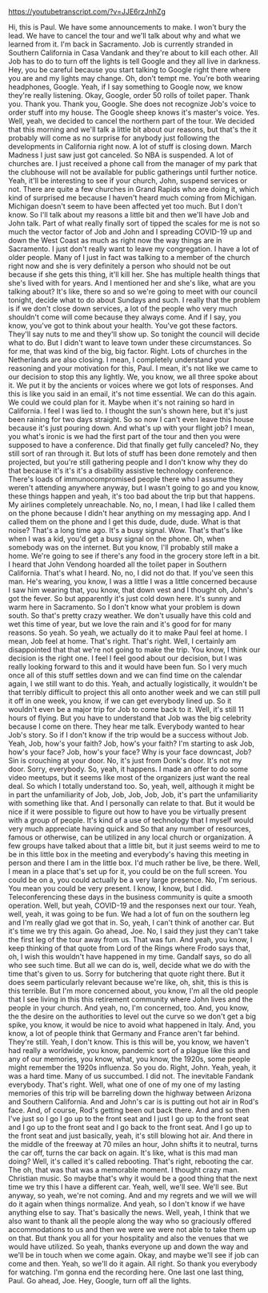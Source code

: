 https://youtubetranscript.com/?v=JJE6rzJnhZg

 Hi, this is Paul. We have some announcements to make. I won't bury the lead. We have to cancel the tour and we'll talk about why and what we learned from it. I'm back in Sacramento. Job is currently stranded in Southern California in Casa Vandank and they're about to kill each other. All Job has to do to turn off the lights is tell Google and they all live in darkness. Hey, you be careful because you start talking to Google right there where you are and my lights may change. Oh, don't tempt me. You're both wearing headphones, Google. Yeah, if I say something to Google now, we know they're really listening. Okay, Google, order 50 rolls of toilet paper. Thank you. Thank you. Thank you, Google. She does not recognize Job's voice to order stuff into my house. The Google sheep knows it's master's voice. Yes. Well, yeah, we decided to cancel the northern part of the tour. We decided that this morning and we'll talk a little bit about our reasons, but that's the it probably will come as no surprise for anybody just following the developments in California right now. A lot of stuff is closing down. March Madness I just saw just got canceled. So NBA is suspended. A lot of churches are. I just received a phone call from the manager of my park that the clubhouse will not be available for public gatherings until further notice. Yeah, it'll be interesting to see if your church, John, suspend services or not. There are quite a few churches in Grand Rapids who are doing it, which kind of surprised me because I haven't heard much coming from Michigan. Michigan doesn't seem to have been affected yet too much. But I don't know. So I'll talk about my reasons a little bit and then we'll have Job and John talk. Part of what really finally sort of tipped the scales for me is not so much the vector factor of Job and John and I spreading COVID-19 up and down the West Coast as much as right now the way things are in Sacramento. I just don't really want to leave my congregation. I have a lot of older people. Many of I just in fact was talking to a member of the church right now and she is very definitely a person who should not be out because if she gets this thing, it'll kill her. She has multiple health things that she's lived with for years. And I mentioned her and she's like, what are you talking about? It's like, there so and so we're going to meet with our council tonight, decide what to do about Sundays and such. I really that the problem is if we don't close down services, a lot of the people who very much shouldn't come will come because they always come. And if I say, you know, you've got to think about your health. You've got these factors. They'll say nuts to me and they'll show up. So tonight the council will decide what to do. But I didn't want to leave town under these circumstances. So for me, that was kind of the big, big factor. Right. Lots of churches in the Netherlands are also closing. I mean, I completely understand your reasoning and your motivation for this, Paul. I mean, it's not like we came to our decision to stop this any lightly. We, you know, we all three spoke about it. We put it by the ancients or voices where we got lots of responses. And this is like you said in an email, it's not time essential. We can do this again. We could we could plan for it. Maybe when it's not raining so hard in California. I feel I was lied to. I thought the sun's shown here, but it's just been raining for two days straight. So so now I can't even leave this house because it's just pouring down. And what's up with your flight job? I mean, you what's ironic is we had the first part of the tour and then you were supposed to have a conference. Did that finally get fully canceled? No, they still sort of ran through it. But lots of stuff has been done remotely and then projected, but you're still gathering people and I don't know why they do that because it's it's it's a disability assistive technology conference. There's loads of immunocompromised people there who I assume they weren't attending anywhere anyway, but I wasn't going to go and you know, these things happen and yeah, it's too bad about the trip but that happens. My airlines completely unreachable. No, no, I mean, I had like I called them on the phone because I didn't hear anything on my messaging app. And I called them on the phone and I get this dude, dude, dude. What is that noise? That's a long time ago. It's a busy signal. Wow. That's that's like when I was a kid, you'd get a busy signal on the phone. Oh, when somebody was on the internet. But you know, I'll probably still make a home. We're going to see if there's any food in the grocery store left in a bit. I heard that John Vendong hoarded all the toilet paper in Southern California. That's what I heard. No, no, I did not do that. If you've seen this man. He's wearing, you know, I was a little I was a little concerned because I saw him wearing that, you know, that down vest and I thought oh, John's got the fever. So but apparently it's just cold down here. It's sunny and warm here in Sacramento. So I don't know what your problem is down south. So that's pretty crazy weather. We don't usually have this cold and wet this time of year, but we love the rain and it's good for for many reasons. So yeah. So yeah, we actually do it to make Paul feel at home. I mean, Job feel at home. That's right. That's right. Well, I certainly am disappointed that that we're not going to make the trip. You know, I think our decision is the right one. I feel I feel good about our decision, but I was really looking forward to this and it would have been fun. So I very much once all of this stuff settles down and we can find time on the calendar again, I we still want to do this. Yeah, and actually logistically, it wouldn't be that terribly difficult to project this all onto another week and we can still pull it off in one week, you know, if we can get everybody lined up. So it wouldn't even be a major trip for Job to come back to it. Well, it's still 11 hours of flying. But you have to understand that Job was the big celebrity because I come on there. They hear me talk. Everybody wanted to hear Job's story. So if I don't know if the trip would be a success without Job. Yeah, Job, how's your faith? Job, how's your faith? I'm starting to ask Job, how's your face? Job, how's your face? Why is your face downcast, Job? Sin is crouching at your door. No, it's just from Donk's door. It's not my door. Sorry, everybody. So, yeah, it happens. I made an offer to do some video meetups, but it seems like most of the organizers just want the real deal. So which I totally understand too. So, yeah, well, although it might be in part the unfamiliarity of Job, Job, Job, Job, Job, it's part the unfamiliarity with something like that. And I personally can relate to that. But it would be nice if it were possible to figure out how to have you be virtually present with a group of people. It's kind of a use of technology that I myself would very much appreciate having quick and So that any number of resources, famous or otherwise, can be utilized in any local church or organization. A few groups have talked about that a little bit, but it just seems weird to me to be in this little box in the meeting and everybody's having this meeting in person and there I am in the little box. I'd much rather be live, be there. Well, I mean in a place that's set up for it, you could be on the full screen. You could be on a, you could actually be a very large presence. No, I'm serious. You mean you could be very present. I know, I know, but I did. Teleconferencing these days in the business community is quite a smooth operation. Well, but yeah, COVID-19 and the responses next our tour. Yeah, well, yeah, it was going to be fun. We had a lot of fun on the southern leg and I'm really glad we got that in. So, yeah, I can't think of another car. But it's time we try this again. Go ahead, Joe. No, I said they just they can't take the first leg of the tour away from us. That was fun. And yeah, you know, I keep thinking of that quote from Lord of the Rings where Frodo says that, oh, I wish this wouldn't have happened in my time. Gandalf says, so do all who see such time. But all we can do is, well, decide what we do with the time that's given to us. Sorry for butchering that quote right there. But it does seem particularly relevant because we're like, oh, shit, this is this is this terrible. But I'm more concerned about, you know, I'm all the old people that I see living in this this retirement community where John lives and the people in your church. And yeah, no, I'm concerned, too. And, you know, the the desire on the authorities to level out the curve so we don't get a big spike, you know, it would be nice to avoid what happened in Italy. And, you know, a lot of people think that Germany and France aren't far behind. They're still. Yeah, I don't know. This is this will be, you know, we haven't had really a worldwide, you know, pandemic sort of a plague like this and any of our memories, you know, what, you know, the 1920s, some people might remember the 1920s influenza. So you do. Right, John. Yeah, yeah, it was a hard time. Many of us succumbed. I did not. The inevitable Fandank everybody. That's right. Well, what one of one of my one of my lasting memories of this trip will be barreling down the highway between Arizona and Southern California. And and John's car is is putting out hot air in Rod's face. And, of course, Rod's getting been out back there. And and so then I've just so I go I go up to the front seat and I just I go up to the front seat and I go up to the front seat and I go back to the front seat. And I go up to the front seat and just basically, yeah, it's still blowing hot air. And there in the middle of the freeway at 70 miles an hour, John shifts it to neutral, turns the car off, turns the car back on again. It's like, what is this mad man doing? Well, it's called it's called rebooting. That's right, rebooting the car. The oh, that was that was a memorable moment. I thought crazy man. Christian music. So maybe that's why it would be a good thing that the next time we try this I have a different car. Yeah, well, we'll see. We'll see. But anyway, so yeah, we're not coming. And and my regrets and we will we will do it again when things normalize. And yeah, so I don't know if we have anything else to say. That's basically the news. Well, yeah, I think that we also want to thank all the people along the way who so graciously offered accommodations to us and then we were we were not able to take them up on that. But thank you all for your hospitality and also the venues that we would have utilized. So yeah, thanks everyone up and down the way and we'll be in touch when we come again. Okay, and maybe we'll see if job can come and then. Yeah, so we'll do it again. All right. So thank you everybody for watching. I'm gonna end the recording here. One last one last thing, Paul. Go ahead, Joe. Hey, Google, turn off all the lights.